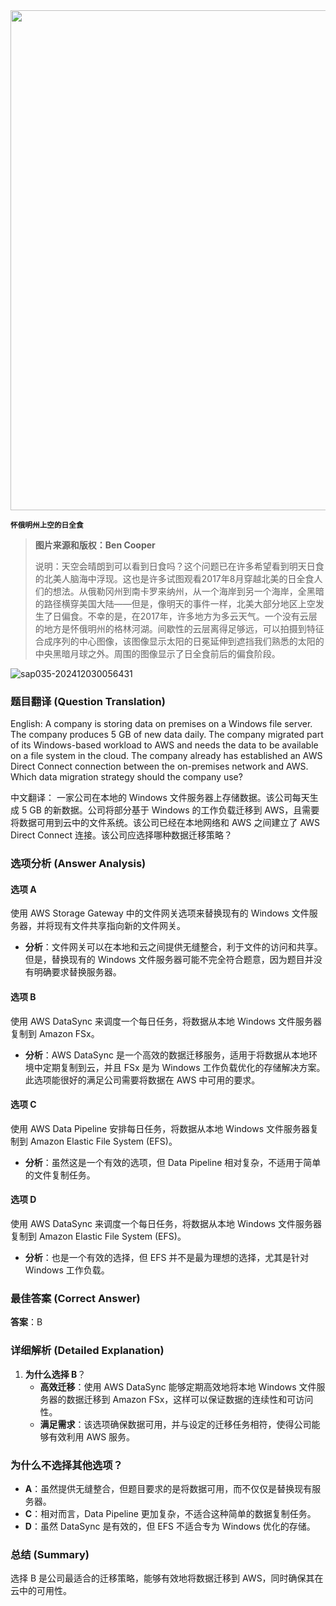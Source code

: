 <img src="https://www.bjp.org.cn/upload/image/2024/04/07/1712455055465081991.jpeg" width="800" />  

<small>**怀俄明州上空的日全食**</small>  

> **图片来源和版权：Ben Cooper**
>
> 说明：天空会晴朗到可以看到日食吗？这个问题已在许多希望看到明天日食的北美人脑海中浮现。这也是许多试图观看2017年8月穿越北美的日全食人们的想法。从俄勒冈州到南卡罗来纳州，从一个海岸到另一个海岸，全黑暗的路径横穿美国大陆——但是，像明天的事件一样，北美大部分地区上空发生了日偏食。不幸的是，在2017年，许多地方为多云天气。一个没有云层的地方是怀俄明州的格林河湖。间歇性的云层离得足够远，可以拍摄到特征合成序列的中心图像，该图像显示太阳的日冕延伸到遮挡我们熟悉的太阳的中央黑暗月球之外。周围的图像显示了日全食前后的偏食阶段。



![sap035-202412030056431](https://aea62e6.webp.li/2024/12/sap035-202412030056431.png)



### 题目翻译 (Question Translation)

English:
A company is storing data on premises on a Windows file server. The company produces 5 GB of new data daily. The company migrated part of its Windows-based workload to AWS and needs the data to be available on a file system in the cloud. The company already has established an AWS Direct Connect connection between the on-premises network and AWS. Which data migration strategy should the company use?

中文翻译：
一家公司在本地的 Windows 文件服务器上存储数据。该公司每天生成 5 GB 的新数据。公司将部分基于 Windows 的工作负载迁移到 AWS，且需要将数据可用到云中的文件系统。该公司已经在本地网络和 AWS 之间建立了 AWS Direct Connect 连接。该公司应选择哪种数据迁移策略？

### 选项分析 (Answer Analysis)

#### 选项 A
使用 AWS Storage Gateway 中的文件网关选项来替换现有的 Windows 文件服务器，并将现有文件共享指向新的文件网关。

- **分析**：文件网关可以在本地和云之间提供无缝整合，利于文件的访问和共享。但是，替换现有的 Windows 文件服务器可能不完全符合题意，因为题目并没有明确要求替换服务器。

#### 选项 B
使用 AWS DataSync 来调度一个每日任务，将数据从本地 Windows 文件服务器复制到 Amazon FSx。

- **分析**：AWS DataSync 是一个高效的数据迁移服务，适用于将数据从本地环境中定期复制到云，并且 FSx 是为 Windows 工作负载优化的存储解决方案。此选项能很好的满足公司需要将数据在 AWS 中可用的要求。

#### 选项 C
使用 AWS Data Pipeline 安排每日任务，将数据从本地 Windows 文件服务器复制到 Amazon Elastic File System (EFS)。

- **分析**：虽然这是一个有效的选项，但 Data Pipeline 相对复杂，不适用于简单的文件复制任务。

#### 选项 D
使用 AWS DataSync 来调度一个每日任务，将数据从本地 Windows 文件服务器复制到 Amazon Elastic File System (EFS)。

- **分析**：也是一个有效的选择，但 EFS 并不是最为理想的选择，尤其是针对 Windows 工作负载。

### 最佳答案 (Correct Answer)

**答案**：B

### 详细解析 (Detailed Explanation)

1. **为什么选择 B**？
   - **高效迁移**：使用 AWS DataSync 能够定期高效地将本地 Windows 文件服务器的数据迁移到 Amazon FSx，这样可以保证数据的连续性和可访问性。
   - **满足需求**：该选项确保数据可用，并与设定的迁移任务相符，使得公司能够有效利用 AWS 服务。

### 为什么不选择其他选项？

- **A**：虽然提供无缝整合，但题目要求的是将数据可用，而不仅仅是替换现有服务器。
- **C**：相对而言，Data Pipeline 更加复杂，不适合这种简单的数据复制任务。
- **D**：虽然 DataSync 是有效的，但 EFS 不适合专为 Windows 优化的存储。

### 总结 (Summary)
选择 B 是公司最适合的迁移策略，能够有效地将数据迁移到 AWS，同时确保其在云中的可用性。
